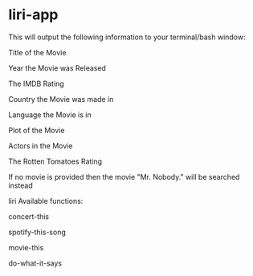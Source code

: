 # liri-app
This will output the following information to your terminal/bash window:

Title of the Movie

Year the Movie was Released

The IMDB Rating

Country the Movie was made in

Language the Movie is in

Plot of the Movie

Actors in the Movie

The Rotten Tomatoes Rating

If no movie is provided then the movie "Mr. Nobody." will be searched instead


liri Available functions:


concert-this

spotify-this-song

movie-this

do-what-it-says